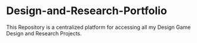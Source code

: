 # Design-and-Research-Portfolio
This Repository is a centralized platform for accessing all my Design Game Design and Research Projects.
